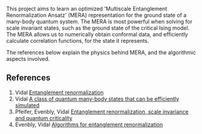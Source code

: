 This project aims to learn an optimized 'Multiscale Entanglement Renormalization Ansatz' (MERA) representation for the ground state of a many-body quantum system. The MERA is most powerful when solving for scale invariant states, such as the ground state of the critical Ising model. The MERA allows us to numerically obtain conformal data, and efficiently calculate correlation functions, for the state it represents.

The references below explain the physics behind MERA, and the algorithmic aspects involved.

## References

1. Vidal [Entanglement renormalization](https://arxiv.org/abs/cond-mat/0512165v2)
2. Vidal [A class of quantum many-body states that can be efficiently simulated](https://arxiv.org/abs/quant-ph/0610099v1)
3. Pfeifer, Evenbly, Vidal [Entanglement renormalization, scale invariance and quantum criticality ](https://arxiv.org/abs/0810.0580v2)
4. Evenbly, Vidal [Algorithms for entanglement renormalization](https://arxiv.org/abs/0707.1454) 

